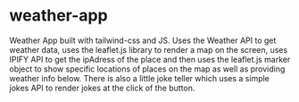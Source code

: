 # weather-app
Weather App built with tailwind-css and JS. Uses the Weather API to get weather data, uses the leaflet.js library to render a map on the screen, uses IPIFY API to get the ipAdress of the place and then uses the leaflet.js marker object to show specific locations of places on the map as well as providing weather info below. There is also a little joke teller which uses a simple jokes API to render jokes at the click of the button. 
